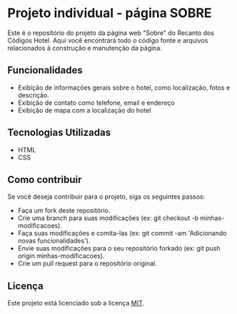 # Projeto individual - página SOBRE
Este é o repositório do projeto da página web "Sobre" do Recanto dos Códigos Hotel. Aqui você encontrará todo o código fonte e arquivos relacionados à construção e manutenção da página.

## Funcionalidades
- Exibição de informações gerais sobre o hotel, como localização, fotos e descrição.
- Exibição de contato como telefone, email e endereço
- Exibição de mapa com a localização do hotel

## Tecnologias Utilizadas
- HTML
- CSS

## Como contribuir
Se você deseja contribuir para o projeto, siga os seguintes passos:

* Faça um fork deste repositório.
* Crie uma branch para suas modificações (ex: git checkout -b minhas-modificacoes).
* Faça suas modificações e comita-las (ex: git commit -am 'Adicionando novas funcionalidades').
* Envie suas modificações para o seu repositório forkado (ex: git push origin minhas-modificacoes).
* Crie um pull request para o repositório original.

## Licença
Este projeto está licenciado sob a licença [MIT](https://opensource.org/licenses/MIT).
